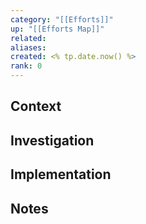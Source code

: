 ```yaml
---
category: "[[Efforts]]"
up: "[[Efforts Map]]"
related: 
aliases: 
created: <% tp.date.now() %>
rank: 0
---
```

## Context
## Investigation
## Implementation
## Notes
